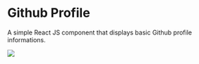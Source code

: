 # Github Profile
A simple React JS component that displays basic Github profile informations.

![](http://i.imgur.com/xQsVg3el.jpg)

